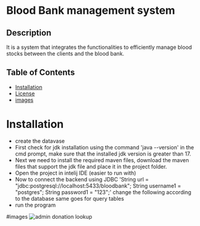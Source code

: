 # Blood Bank management system

## Description
It is a system that integrates the functionalities to efficiently manage blood stocks between the clients and the blood bank.

## Table of Contents
- [Installation](#installation)
- [License](#license)
- [images](#images)
 

# Installation
- create the datavase
- First check for jdk installation using the command
  'java --version'
  in the cmd prompt, make sure that the installed jdk version is greater than 17.
- Next we need to install the required maven files, download the maven files that support the jdk file and place it in the project folder.
- Open the project in intelij IDE (easier to run with)
- Now to connect the backend using JDBC
        'String url = "jdbc:postgresql://localhost:5433/bloodbank";
          String username1 = "postgres";
          String password1 = "123";'
  change the following according to the database same goes for query tables 
- run the program

#images
![admin donation lookup](https://github.com/user-attachments/assets/4457ee64-ceac-4019-8946-44e23fe0495b)
